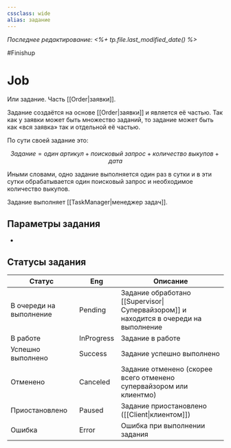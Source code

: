 ```yaml
---
cssclass: wide
alias: задание
---
```


*Последнее редактирование: <%+ tp.file.last_modified_date() %>*

#Finishup 
# Job

Или задание. Часть [[Order|заявки]]. 

Задание создаётся на основе [[Order|заявки]] и является её частью. Так как у заявки может быть множество заданий, то задание может быть как «вся заявка» так и отдельной её частью. 

По сути своей задание это: 

$$ Задание = один\:артикул \;+\; поисковый\:запрос \;+\; количество\:выкупов \;+\; дата $$ 

Иными словами, одно задание выполняется один раз в сутки и в эти сутки обрабатывается один поисковый запрос и необходимое количество выкупов. 

Задание выполняет [[TaskManager|менеджер задач]]. 


## Параметры задания

- 


## Статусы задания

| Статус                  | Eng        | Описание                                                                             |
| ----------------------- | ---------- | ------------------------------------------------------------------------------------ |
| В очереди на выполнение | Pending    | Задание обработано [[Supervisor\|Супервайзором]] и находится в очереди на выполнение |
| В работе                | InProgress | Задание в работе                                                                     |
| Успешно выполнено       | Success    | Задание успешно выполнено                                                            |
| Отменено                | Canceled   | Задание отменено (скорее всего отменено супервайзором или клиентмо)                  |
| Приостановлено          | Paused     | Задание приостановлено ([[Client\|клиентом]])                                        |
| Ошибка                  | Error      | Ошибка при выполнении задания                                                        | 
